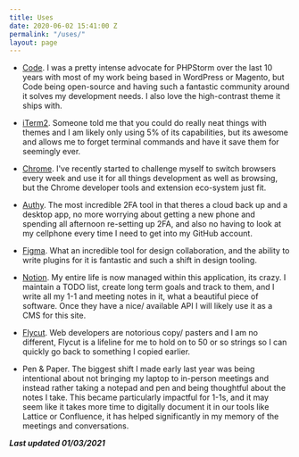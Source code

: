 ```yaml
---
title: Uses
date: 2020-06-02 15:41:00 Z
permalink: "/uses/"
layout: page
---
```


* <a href="https://code.visualstudio.com/" target="_blank" rel="noreferrer">Code</a>. I was a pretty intense advocate for PHPStorm over the last 10 years with most of my work being based in WordPress or Magento, but Code being open-source and having such a fantastic community around it solves my development needs. I also love the high-contrast theme it ships with.

* <a href="https://www.iterm2.com/" target="_blank" rel="noreferrer">iTerm2</a>. Someone told me that you could do really neat things with themes and I am likely only using 5% of its capabilities, but its awesome and allows me to forget terminal commands and have it save them for seemingly ever.

* <a href="https://www.google.com/chrome/" target="_blank" rel="noreferrer">Chrome</a>. I've recently started to challenge myself to switch browsers every week and use it for all things development as well as browsing, but the Chrome developer tools and extension eco-system just fit.

* <a href="https://authy.com/" target="_blank" rel="noreferrer">Authy</a>. The most incredible 2FA tool in that theres a cloud back up and a desktop app, no more worrying about getting a new phone and spending all afternoon re-setting up 2FA, and also no having to look at my cellphone every time I need to get into my GitHub account.

* <a href="https://www.figma.com/" target="_blank" rel="noreferrer">Figma</a>. What an incredible tool for design collaboration, and the ability to write plugins for it is fantastic and such a shift in design tooling.

* <a href="https://www.notion.so/" target="_blank" rel="noreferrer">Notion</a>. My entire life is now managed within this application, its crazy. I maintain a TODO list, create long term goals and track to them, and I write all my 1-1 and meeting notes in it, what a beautiful piece of software. Once they have a nice/ available API I will likely use it as a CMS for this site.

* <a href="https://github.com/TermiT/Flycut" target="_blank" rel="noreferrer">Flycut</a>. Web developers are notorious copy/ pasters and I am no different, Flycut is a lifeline for me to hold on to 50 or so strings so I can quickly go back to something I copied earlier.

* Pen & Paper. The biggest shift I made early last year was being intentional about not bringing my laptop to in-person meetings and instead rather taking a notepad and pen and being thoughtful about the notes I take. This became particularly impactful for 1-1s, and it may seem like it takes more time to digitally document it in our tools like Lattice or Confluence, it has helped significantly in my memory of the meetings and conversations.

<em>**Last updated 01/03/2021**</em>